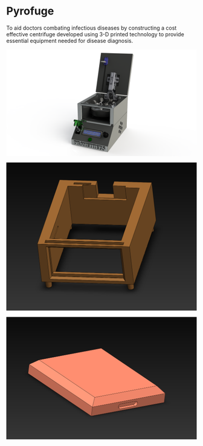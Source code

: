 # Pyrofuge
To aid doctors combating infectious diseases by constructing a cost effective centrifuge developed using 3-D printed technology to provide essential equipment needed for disease diagnosis.

![alt text](https://github.com/teamprometheus/Pyrofuge/blob/master/Test%20Pic%20Complete%20(1).png)

![alt text](https://github.com/cnaik2/3D-Printed-Centrifuge-Lab/blob/master/top.PNG)

![alt text](https://github.com/cnaik2/3D-Printed-Centrifuge-Lab/blob/master/lid.PNG)
